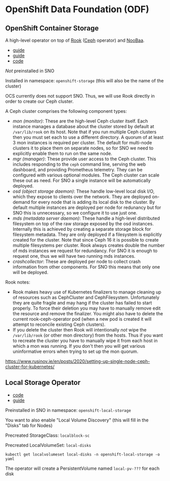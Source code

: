 OpenShift Data Foundation (ODF)
===============================

OpenShift Container Storage
---------------------------

A high-level operator on top of [Rook](https://rook.io/) ([Ceph](https://ceph.io/en/) operator) and
[NooBaa](https://www.noobaa.io/).

* [guide](https://access.redhat.com/documentation/en-us/red_hat_openshift_container_storage/4.8/html/deploying_openshift_container_storage_using_bare_metal_infrastructure/deploy-using-local-storage-devices-bm#creating-openshift-container-storage-cluster-on-bare-metal_rhocs)
* [guide](https://red-hat-storage.github.io/ocs-training/training/ocs4/ocs4-install-no-ui.html)
* [code](https://github.com/rook/rook)

*Not* preinstalled in SNO

Installed in namespace: `openshift-storage` (this will also be the name of the cluster)

OCS currently does not support SNO. Thus, we will use Rook directly in order to create our Ceph cluster.

A Ceph cluster comprises the following component types:

* *mon (monitor)*: These are the high-level Ceph cluster itself. Each instance manages a database about the cluster stored
  by default at `/var/lib/rook` on its host. Note that if you run multiple Ceph clusters then you must set each to use a
  different directory. A quorum of at least 3 mon instances is required per cluster. The default for multi-node clusters it to
  place them on separate nodes, so for SNO we need to explicitly enable them to run on the same node.
* *mgr (manager)*: These provide user access to the Ceph cluster. This includes responding to the `ceph` command line, serving
  the web dashboard, and providing Prometheus telemetry. They can be configured with various optional modules. The Ceph cluster
  can scale these out as need. For SNO a single instance will be automatically deployed.
* *osd (object storage daemon)*: These handle low-level local disk I/O, which they expose to clients over the network.
  They are deployed on-demand for every node that is adding its local disk to the cluster. By default multiple instances
  are deployed per node for redunancy but for SNO this is unnecessary, so we configure it to use just one.
* *mds (metadata server daemon)*: These handle a high-level distributed filesystem on top of the raw storage exposed by the osd
  instances. Internally this is achieved by creating a separate storage block for filesystem metadata. They are only deployed if
  a filesystem is explicitly created for the cluster. Note that since Ceph 16 it is possible to create multiple filesystems per
  cluster. Rook always creates double the number of mds instances we request for redundancy. For SNO it is enough to request
  one, thus we will have two running mds instances.
* *crashcollector*: These are deployed per node to collect crash information from other components. For SNO this means that
  only one will be deployed.

Rook notes:

* Rook makes heavy use of Kubernetes finalizers to manage cleaning up of resources such as CephCluster and CephFilesystem.
  Unfortunately they are quite fragile and may hang if the cluster has failed to start properly. To force their deletion you may
  have to manually remove edit the resource and remove the finalizer. You might also have to delete the current rook-ceph-operator
  pod (when a new pod is created it will attempt to reconcile existing Ceph clusters).
* If you delete the cluster then Rook will intentionally _not_ wipe the `/var/lib/rook` (or other mon directory) from the hosts.
  Thus if you want to recreate the cluster you have to manually wipe it from each host in which a mon was running. If you don't
  then you will get various uninformative errors when trying to set up the mon quorum.

https://www.rusinov.ie/en/posts/2020/setting-up-single-node-ceph-cluster-for-kubernetes/


Local Storage Operator
----------------------

* [code](https://github.com/openshift/local-storage-operator)
* [guide](https://docs.openshift.com/container-platform/4.8/storage/persistent_storage/persistent-storage-local.html)

Preinstalled in SNO in namespace: `openshift-local-storage`

You want to also enable "Local Volume Discovery" (this will fill in the "Disks" tab for Nodes)

Precreated StorageClass: `localblock-sc`

Precreated LocalVolumeSet: `local-disks`

    kubectl get localvolumeset local-disks -n openshift-local-storage -o yaml

The operator will create a PersistentVolume named `local-pv-???` for each disk
